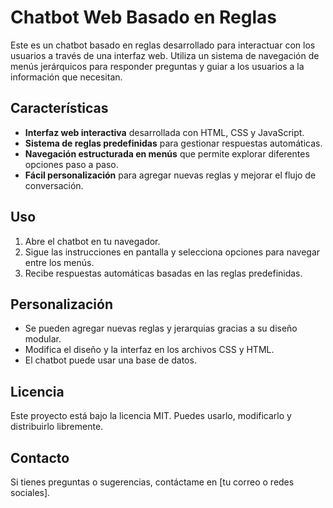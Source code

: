 # Chatbot Web Basado en Reglas

Este es un chatbot basado en reglas desarrollado para interactuar con los usuarios a través de una interfaz web. Utiliza un sistema de navegación de menús jerárquicos para responder preguntas y guiar a los usuarios a la información que necesitan.

## Características
- **Interfaz web interactiva** desarrollada con HTML, CSS y JavaScript.
- **Sistema de reglas predefinidas** para gestionar respuestas automáticas.
- **Navegación estructurada en menús** que permite explorar diferentes opciones paso a paso.
- **Fácil personalización** para agregar nuevas reglas y mejorar el flujo de conversación.

## Uso
1. Abre el chatbot en tu navegador.
2. Sigue las instrucciones en pantalla y selecciona opciones para navegar entre los menús.
3. Recibe respuestas automáticas basadas en las reglas predefinidas.

## Personalización
- Se pueden agregar nuevas reglas y jerarquias gracias a su diseño modular.
- Modifica el diseño y la interfaz en los archivos CSS y HTML.
- El chatbot puede usar una base de datos.

## Licencia
Este proyecto está bajo la licencia MIT. Puedes usarlo, modificarlo y distribuirlo libremente.

## Contacto
Si tienes preguntas o sugerencias, contáctame en [tu correo o redes sociales].

